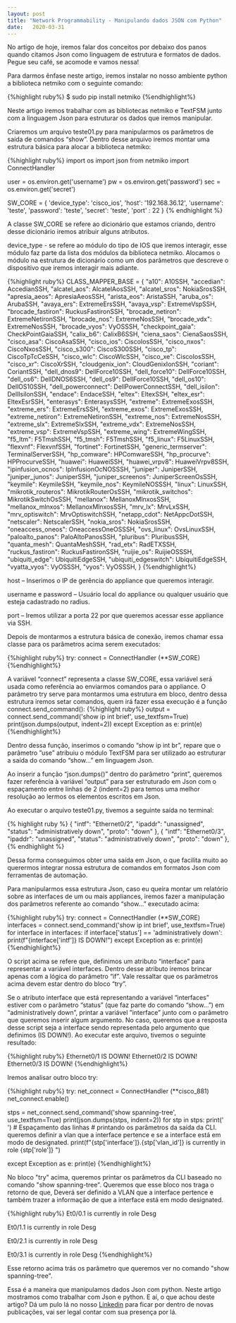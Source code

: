 ```yaml
---
layout: post 
title: "Network Programmability - Manipulando dados JSON com Python"
date:   2020-03-31
---
```


<p class="intro"><span class="dropcap">N</span>o artigo de hoje, iremos falar  dos conceitos por debaixo dos panos quando citamos Json como linguagem de estrutura e formatos de dados. Pegue seu café, se acomode e vamos nessa!</p>

<p>Para darmos ênfase neste artigo, iremos instalar no nosso ambiente python a biblioteca netmiko com o seguinte comando:</p>
{%highlight ruby%}
   $ sudo pip install netmiko
{%endhighlight%}
<p>Neste artigo iremos trabalhar com as bibliotecas netmiko e TextFSM junto com a linguagem Json para estruturar os dados que iremos manipular.</p>

<p>Criaremos um arquivo teste01.py para manipularmos os parâmetros de saída de comandos “show”. Dentro desse arquivo iremos montar uma estrutura básica para alocar a biblioteca netmiko:</p>
{%highlight ruby%}
 import os
 import json
 from netmiko import ConnectHandler

user = os.environ.get('username')
pw = os.environ.get('password')
sec = os.environ.get('secret')

SW_CORE = {
    'device_type': 'cisco_ios', 
    'host':   '192.168.36.12',
    'username': 'teste',
    'password': 'teste',
    'secret': 'teste', 
    'port' : 22
}
{% endhighlight %}
<p>A classe SW_CORE se refere ao dicionário que estamos criando, dentro desse dicionário iremos atribuir alguns atributos.</p>

<p>device_type - se refere ao módulo do tipo de IOS que iremos interagir, esse módulo faz parte da lista dos módulos da biblioteca netmiko. Alocamos o módulo na estrutura de dicionário como um dos parâmetros que descreve o dispositivo que iremos interagir mais adiante.</p>
{%highlight ruby%}
 CLASS_MAPPER_BASE = {
    "a10": A10SSH,
    "accedian": AccedianSSH,
    "alcatel_aos": AlcatelAosSSH,
    "alcatel_sros": NokiaSrosSSH,
    "apresia_aeos": ApresiaAeosSSH,
    "arista_eos": AristaSSH,
    "aruba_os": ArubaSSH,
    "avaya_ers": ExtremeErsSSH,
    "avaya_vsp": ExtremeVspSSH,
    "brocade_fastiron": RuckusFastironSSH,
    "brocade_netiron": ExtremeNetironSSH,
    "brocade_nos": ExtremeNosSSH,
    "brocade_vdx": ExtremeNosSSH,
    "brocade_vyos": VyOSSSH,
    "checkpoint_gaia": CheckPointGaiaSSH,
    "calix_b6": CalixB6SSH,
    "ciena_saos": CienaSaosSSH,
    "cisco_asa": CiscoAsaSSH,
    "cisco_ios": CiscoIosSSH,
    "cisco_nxos": CiscoNxosSSH,
    "cisco_s300": CiscoS300SSH,
    "cisco_tp": CiscoTpTcCeSSH,
    "cisco_wlc": CiscoWlcSSH,
    "cisco_xe": CiscoIosSSH,
    "cisco_xr": CiscoXrSSH,
    "cloudgenix_ion": CloudGenixIonSSH,
    "coriant": CoriantSSH,
    "dell_dnos9": DellForce10SSH,
    "dell_force10": DellForce10SSH,
    "dell_os6": DellDNOS6SSH,
    "dell_os9": DellForce10SSH,
    "dell_os10": DellOS10SSH,
    "dell_powerconnect": DellPowerConnectSSH,
    "dell_isilon": DellIsilonSSH,
    "endace": EndaceSSH,
    "eltex": EltexSSH,
    "eltex_esr": EltexEsrSSH,
    "enterasys": EnterasysSSH,
    "extreme": ExtremeExosSSH,
    "extreme_ers": ExtremeErsSSH,
    "extreme_exos": ExtremeExosSSH,
    "extreme_netiron": ExtremeNetironSSH,
    "extreme_nos": ExtremeNosSSH,
    "extreme_slx": ExtremeSlxSSH,
    "extreme_vdx": ExtremeNosSSH,
    "extreme_vsp": ExtremeVspSSH,
    "extreme_wing": ExtremeWingSSH,
    "f5_ltm": F5TmshSSH,
    "f5_tmsh": F5TmshSSH,
    "f5_linux": F5LinuxSSH,
    "flexvnf": FlexvnfSSH,
    "fortinet": FortinetSSH,
    "generic_termserver": TerminalServerSSH,
    "hp_comware": HPComwareSSH,
    "hp_procurve": HPProcurveSSH,
    "huawei": HuaweiSSH,
    "huawei_vrpv8": HuaweiVrpv8SSH,
    "ipinfusion_ocnos": IpInfusionOcNOSSSH,
    "juniper": JuniperSSH,
    "juniper_junos": JuniperSSH,
    "juniper_screenos": JuniperScreenOsSSH,
    "keymile": KeymileSSH,
    "keymile_nos": KeymileNOSSSH,
    "linux": LinuxSSH,
    "mikrotik_routeros": MikrotikRouterOsSSH,
    "mikrotik_switchos": MikrotikSwitchOsSSH,
    "mellanox": MellanoxMlnxosSSH,
    "mellanox_mlnxos": MellanoxMlnxosSSH,
    "mrv_lx": MrvLxSSH,
    "mrv_optiswitch": MrvOptiswitchSSH,
    "netapp_cdot": NetAppcDotSSH,
    "netscaler": NetscalerSSH,
    "nokia_sros": NokiaSrosSSH,
    "oneaccess_oneos": OneaccessOneOSSSH,
    "ovs_linux": OvsLinuxSSH,
    "paloalto_panos": PaloAltoPanosSSH,
    "pluribus": PluribusSSH,
    "quanta_mesh": QuantaMeshSSH,
    "rad_etx": RadETXSSH,
    "ruckus_fastiron": RuckusFastironSSH,
    "ruijie_os": RuijieOSSSH,
    "ubiquiti_edge": UbiquitiEdgeSSH,
    "ubiquiti_edgeswitch": UbiquitiEdgeSSH,
    "vyatta_vyos": VyOSSSH,
    "vyos": VyOSSSH,
}
{%endhighlight%}
<p>host – Inserimos o IP de gerência do appliance que queremos interagir.</p>

<p>username e password – Usuário local do appliance ou qualquer usuário que esteja cadastrado no radius.</p>

<p>port – Iremos utilizar a porta 22 por que queremos acessar esse appliance via SSH.</p>

<p>Depois de montarmos a estrutura básica de conexão, iremos chamar essa classe para os parâmetros acima serem executados:   </p>
{%highlight ruby%}
 try:
	connect = ConnectHandler (**SW_CORE)
{%endhighlight%}

A variável “connect” representa a classe SW_CORE, essa variável será usada como referência ao enviarmos comandos para o appliance. O parâmetro try serve para montarmos uma estrutura em bloco, dentro dessa estrutura iremos setar comandos, quem irá fazer essa execução é a função connect.send_command():
{%highlight ruby%}
output = connect.send_command('show ip int brief', use_textfsm=True)
    print(json.dumps(output, indent=2))
except Exception as e:
    print(e)
{%endhighlight%}
<p>Dentro dessa função, inserimos o comando “show ip int br”, repare que o parâmetro ”use” atribuiu o módulo TextFSM para ser utilizado ao estruturar a saída do comando “show...” em linguagem Json.</p>

<p>Ao inserir a função “json.dumps()” dentro do parâmetro “print”, queremos fazer referência à variável “output” para ser estruturado em Json com o espaçamento entre linhas de 2 (indent=2) para temos uma melhor resolução ao lermos os elementos escritos em Json.</p>

<p>Ao executar o arquivo teste01.py, tivemos a seguinte saída no terminal:</p>
{% highlight ruby %} 
 {
    "intf": "Ethernet0/2",
    "ipaddr": "unassigned",
    "status": "administratively down",
    "proto": "down"
  },
  {
    "intf": "Ethernet0/3",
    "ipaddr": "unassigned",
    "status": "administratively down",
    "proto": "down"
  },
{% endhighlight %}
<p>Dessa forma conseguimos obter uma saída em Json, o que facilita muito ao querermos integrar nossa estrutura de comandos em formatos Json com ferramentas de automação.</p>

<p>Para manipularmos essa estrutura Json, caso eu queira montar um relatório sobre as interfaces de um ou mais appliances, iremos fazer a manipulação dos parâmetros referente ao comando “show...” executado acima:</p>
{%highlight ruby%}
 try:
	connect = ConnectHandler (**SW_CORE)
	interfaces = connect.send_command('show ip int brief', use_textfsm=True)
	for interface in interfaces:
        		if interface['status'] == 'administratively down':             
             		print(f"{interface['intf']} IS DOWN!")
except Exception as e:
   print(e) 
{%endhighlight%}
<p>O script acima se refere que, definimos um atributo “interface” para representar a variável interfaces. Dentro desse atributo iremos brincar apenas com a lógica do parâmetro “if”.  Vale ressaltar que os parâmetros acima devem estar dentro do bloco “try”.</p>

<p>Se o atributo interface que está representando a variável “interfaces” estiver com o parâmetro “status” (que faz parte do comando “show...”) em “administratively down”, printar a variável ”interface” junto com o parâmetro que queremos inserir algum argumento. No caso, queremos que a resposta desse script seja a interface sendo representada pelo argumento que definimos (IS DOWN!). Ao executar este arquivo, tivemos o seguinte resultado:</p>
{%highlight ruby%}
  Ethernet0/1 IS DOWN!
  Ethernet0/2 IS DOWN!
  Ethernet0/3 IS DOWN!
{%endhighlight%}
<p> Iremos analisar outro bloco try:</p>
{%highlight ruby%}
 try: 
  net_connect = ConnectHandler (**cisco_881)
  net_connect.enable() 

  stps = net_connect.send_command('show spanning-tree', use_textfsm=True)
  print(json.dumps(stps, indent=2))
  for stp in stps:
     print(' ') # Espaçamento das linhas
        # printando os parâmetros da saída da CLI. queremos definir a vlan que a interface pertence e se a interface está em modo de designated.
     print(f"{stp['interface']}.{stp['vlan_id']} is currently in role {stp['role']} ")
    
except Exception as e: 
    print(e)
{%endhighlight%}
<p>No bloco "try" acima, queremos printar os parâmetros da CLI baseado no comando "show spanning-tree". Queremos que esse bloco nos traga o retorno de que, Deverá ser definido a VLAN que a interface pertence e também trazer a informação de que a interface está em modo designated.</p>
{%highlight ruby%}
  Et0/0.1 is currently in role Desg 

  Et0/1.1 is currently in role Desg 

  Et0/2.1 is currently in role Desg 

  Et0/3.1 is currently in role Desg 
{%endhighlight%}
<p> Esse retorno acima trás os parâmetro que queremos ver no comando "show spanning-tree".</p>

<p>Essa é a maneira que manipulamos dados Json com python. Neste artigo mostramos como trabalhar com Json e python. E aí, o que achou deste artigo? Dá um pulo lá no nosso <a href="https://www.linkedin.com/company/ccna-student/?viewAsMember=true">Linkedin</a> para ficar por dentro de novas publicações, vai ser legal contar com sua presença por lá.</p>





